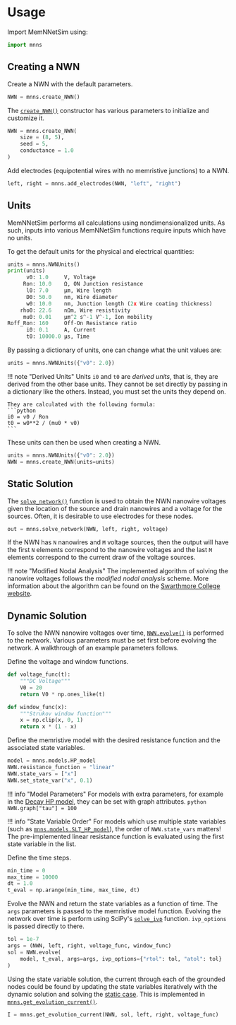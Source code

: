 # Usage

Import MemNNetSim using:
```python
import mnns
```

## Creating a NWN

Create a NWN with the default parameters.
```python
NWN = mnns.create_NWN()
```

The [`create_NWN()`](reference/mnns/nanowire_network.md#mnns.nanowire_network.create_NWN)
constructor has various parameters to initialize and customize it.
```python
NWN = mnns.create_NWN(
    size = (8, 5), 
    seed = 5,
    conductance = 1.0
)
```

Add electrodes (equipotential wires with no memristive junctions) to a NWN.
```python
left, right = mnns.add_electrodes(NWN, "left", "right")
```

## Units

MemNNetSim performs all calculations using nondimensionalized units. As such, 
inputs into various MemNNetSim functions require inputs which have no units.

To get the default units for the physical and electrical quantities:
```python
units = mnns.NWNUnits()
print(units)
      v0: 1.0     V, Voltage
     Ron: 10.0    Ω, ON Junction resistance
      l0: 7.0     μm, Wire length
      D0: 50.0    nm, Wire diameter
      w0: 10.0    nm, Junction length (2x Wire coating thickness)
    rho0: 22.6    nΩm, Wire resistivity
     mu0: 0.01    μm^2 s^-1 V^-1, Ion mobility
Roff_Ron: 160     Off-On Resistance ratio
      i0: 0.1     A, Current
      t0: 10000.0 μs, Time
```

By passing a dictionary of units, one can change what the unit values are:
```python
units = mnns.NWNUnits({"v0": 2.0})
```

!!! note "Derived Units"
    Units `i0` and `t0` are *derived units*, that is, they are derived
    from the other base units. They cannot be set directly by passing in a
    dictionary like the others. Instead, you must set the units they depend on.

    They are calculated with the following formula:
    ```python
    i0 = v0 / Ron
    t0 = w0**2 / (mu0 * v0)
    ```

These units can then be used when creating a NWN.
```python
units = mnns.NWNUnits({"v0": 2.0})
NWN = mnns.create_NWN(units=units)
```

## Static Solution

The [`solve_network()`](reference/mnns/calculations.md#mnns.calculations.solve_network)
function is used to obtain the NWN nanowire voltages given the location of the
source and drain nanowires and a voltage for the sources. Often, it is 
desirable to use electrodes for these nodes.
```python
out = mnns.solve_network(NWN, left, right, voltage)
```
If the NWN has `N` nanowires and `M` voltage sources, then the output will have
the first `N` elements correspond to the nanowire voltages and the last `M`
elements correspond to the current draw of the voltage sources.

!!! note "Modified Nodal Analysis"
    The implemented algorithm of solving the nanowire voltages follows the
    *modified nodal analysis* scheme. More information about the algorithm
    can be found on the [Swarthmore College website](https://lpsa.swarthmore.edu/Systems/Electrical/mna/MNA3.html).
    

## Dynamic Solution

To solve the NWN nanowire voltages over time, [`NWN.evolve()`](reference/mnns/nanowire_network.md#mnns.nanowire_network.NanowireNetwork.evolve) 
is performed to the network. Various parameters must be set first before
evolving the network. A walkthrough of an example parameters follows.

Define the voltage and window functions.
```python
def voltage_func(t):
    """DC Voltage"""
    V0 = 20
    return V0 * np.ones_like(t)

def window_func(x):
    """Strukov window function"""
    x = np.clip(x, 0, 1)
    return x * (1 - x)
```

Define the memristive model with the desired resistance function and the 
associated state variables.
```python
model = mnns.models.HP_model
NWN.resistance_function = "linear"
NWN.state_vars = ["x"]
NWN.set_state_var("x", 0.1)
```
!!! info "Model Parameters"
    For models with extra parameters, for example in the [Decay HP model](reference/mnns/models.md#mnns.models.decay_HP_model),
    they can be set with graph attributes.
    ```python
    NWN.graph["tau"] = 100
    ```

!!! info "State Variable Order"
    For models which use multiple state variables (such as [`mnns.models.SLT_HP_model`](reference/mnns/models.md#mnns.models.SLT_HP_model)),
    the order of `NWN.state_vars` matters! The pre-implemented linear resistance
    function is evaluated using the first state variable in the list.

Define the time steps.
```python
min_time = 0
max_time = 10000
dt = 1.0
t_eval = np.arange(min_time, max_time, dt)
```

Evolve the NWN and return the state variables as a function of time. The `args`
parameters is passed to the memristive model function. Evolving the network
over time is perform using SciPy's [`solve_ivp`](https://docs.scipy.org/doc/scipy/reference/generated/scipy.integrate.solve_ivp.html) 
function. `ivp_options` is passed directly to there.
```python
tol = 1e-7
args = (NWN, left, right, voltage_func, window_func)
sol = NWN.evolve(
    model, t_eval, args=args, ivp_options={"rtol": tol, "atol": tol}
)
```

Using the state variable solution, the current through each of the grounded
nodes could be found by updating the state variables iteratively with the
dynamic solution and solving the [static case](#static-solution). This
is implemented in [`mnns.get_evolution_current()`](reference/mnns/dynamics.md#mnns.dynamics.get_evolution_current).
```python
I = mnns.get_evolution_current(NWN, sol, left, right, voltage_func)
```
